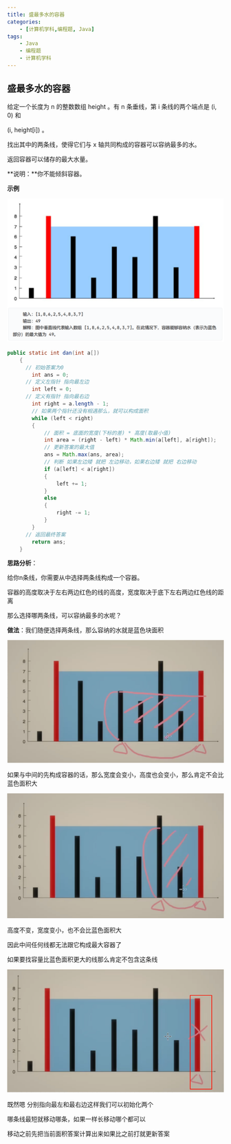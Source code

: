 ```yaml
---
title: 盛最多水的容器
categories:
    - [计算机学科,编程题, Java]
tags:
    - Java
    - 编程题
    - 计算机学科
---
```


## 盛最多水的容器

给定一个长度为 n 的整数数组 height 。有 n 条垂线，第 i 条线的两个端点是 (i, 0) 和 

(i, height[i]) 。

找出其中的两条线，使得它们与 x 轴共同构成的容器可以容纳最多的水。

返回容器可以储存的最大水量。

**说明：**你不能倾斜容器。

**示例**

![image-20231228112033492](https://raw.githubusercontent.com/PigPigLetsGo/imeages/master/202312281120752.png)

```java
public static int dan(int a[])
    {
   	  // 初始答案为0
        int ans = 0;
   	  // 定义左指针 指向最左边
        int left = 0;
   	  // 定义有指针 指向最右边
        int right = a.length - 1;
        // 如果两个指针还没有相遇那么，就可以构成面积
        while (left < right)
        {
           	// 面积 = 底面的宽度(下标的差) * 高度(取最小值)
            int area = (right - left) * Math.min(a[left], a[right]);
            // 更新答案的最大值
            ans = Math.max(ans, area);
            // 判断 如果左边矮 就把 左边移动，如果右边矮 就把 右边移动
            if (a[left] < a[right])
            {
                left += 1;
            }
            else
            {
                right -= 1;
            }
        }
   	  // 返回最终答案
        return ans;
    }
```

**思路分析**：

给你n条线，你需要从中选择两条线构成一个容器。

容器的高度取决于左右两边红色的线的高度，宽度取决于底下左右两边红色线的距离

那么选择哪两条线，可以容纳最多的水呢？

**做法**：我们随便选择两条线，那么容纳的水就是蓝色块面积

   ![image-20240103085517968](https://raw.githubusercontent.com/PigPigLetsGo/imeages/master/202401030855132.png)

如果与中间的先构成容器的话，那么宽度会变小，高度也会变小，那么肯定不会比蓝色面积大

![image-20240103085616825](https://raw.githubusercontent.com/PigPigLetsGo/imeages/master/202401030856973.png)

高度不变，宽度变小，也不会比蓝色面积大

因此中间任何线都无法跟它构成最大容器了

如果要找容量比蓝色面积更大的线那么肯定不包含这条线

![image-20240103085749233](https://raw.githubusercontent.com/PigPigLetsGo/imeages/master/202401030857322.png)

既然嗯 分别指向最左和最右边这样我们可以初始化两个

哪条线最短就移动哪条，如果一样长移动哪个都可以

移动之前先把当前面积答案计算出来如果比之前打就更新答案